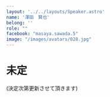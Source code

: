 ```yaml
---
layout: '../../layouts/Speaker.astro'
name: '澤田　賢也'
belong: ''
role: ""
facebook: "masaya.sawada.5"
image: "/images/avatars/028.jpg"
---
```


# 未定

(決定次第更新させて頂きます)